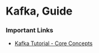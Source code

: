# Kafka, Guide

### Important Links
- [Kafka Tutorial - Core Concepts](https://www.youtube.com/watch?v=dq-ZACSt_gA&list=PLkz1SCf5iB4enAR00Z46JwY9GGkaS2NON&index=4&t=0s)
